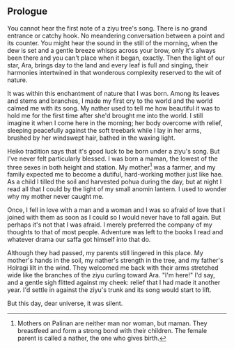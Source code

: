 ## Prologue

You cannot hear the first note of a ziyu tree's song. There is no grand entrance or catchy hook. No meandering conversation between a point and its counter. You might hear the sound in the still of the morning, when the dew is set and a gentle breeze whisps across your brow, only it's always been there and you can't place when it began, exactly. Then the light of our star, Ara, brings day to the land and every leaf is full and singing, their harmonies intertwined in that wonderous complexity reserved to the wit of nature.

It was within this enchantment of nature that I was born. Among its leaves and stems and branches, I made my first cry to the world and the world calmed me with its song. My nather used to tell me how beautiful it was to hold me for the first time after she'd brought me into the world. I still imagine it when I come here in the morning; her body overcome with relief, sleeping peacefully against the soft treebark while I lay in her arms, brushed by her windswept hair, bathed in the waxing light.

Heiko tradition says that it's good luck to be born under a ziyu's song. But I've never felt particularly blessed. I was born a maman, the lowest of the three sexes in both height and station. My mother[^0] was a farmer, and my family expected me to become a dutiful, hard-working mother just like hae. As a child I tilled the soil and harvested pohua during the day, but at night I read all that I could by the light of my small anomin lantern. I used to wonder why my mother never caught me.

[^0]: Mothers on Palinan are neither man nor woman, but maman. They breastfeed and form a strong bond with their children. The female parent is called a nather, the one who gives birth.

Once, I fell in love with a man and a woman and I was so afraid of love that I joined with them as soon as I could so I would never have to fall again. But perhaps it's not that I was afraid. I merely preferred the company of my thoughts to that of most people. Adventure was left to the books I read and whatever drama our saffa got himself into that do.

Although they had passed, my parents still lingered in this place. My mother's hands in the soil, my nather's strength in the tree, and my father's Holragi lilt in the wind. They welcomed me back with their arms stretched wide like the branches of the ziyu curling toward Ara. "I'm here!" I'd say, and a gentle sigh flitted against my cheek: relief that I had made it another year. I'd settle in against the ziyu's trunk and its song would start to lift.

But this day, dear universe, it was silent.
